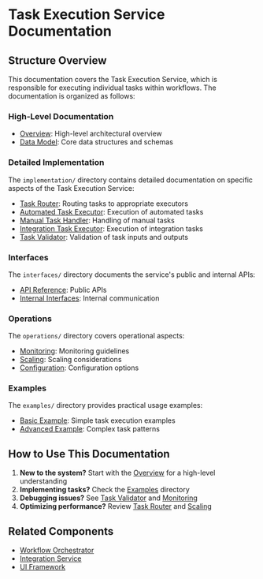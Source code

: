 # Task Execution Service Documentation

## Structure Overview

This documentation covers the Task Execution Service, which is responsible for executing individual tasks within workflows. The documentation is organized as follows:

### High-Level Documentation

* [Overview](./overview.md): High-level architectural overview
* [Data Model](./data_model.md): Core data structures and schemas

### Detailed Implementation

The `implementation/` directory contains detailed documentation on specific aspects of the Task Execution Service:

* [Task Router](./implementation/task_router.md): Routing tasks to appropriate executors
* [Automated Task Executor](./implementation/automated_task_executor.md): Execution of automated tasks
* [Manual Task Handler](./implementation/manual_task_handler.md): Handling of manual tasks
* [Integration Task Executor](./implementation/integration_task_executor.md): Execution of integration tasks
* [Task Validator](./implementation/task_validator.md): Validation of task inputs and outputs
  <!-- Add or remove implementation topics as needed -->

### Interfaces

The `interfaces/` directory documents the service's public and internal APIs:

* [API Reference](./interfaces/api.md): Public APIs
* [Internal Interfaces](./interfaces/internal.md): Internal communication

### Operations

The `operations/` directory covers operational aspects:

* [Monitoring](./operations/monitoring.md): Monitoring guidelines
* [Scaling](./operations/scaling.md): Scaling considerations
* [Configuration](./operations/configuration.md): Configuration options

### Examples

The `examples/` directory provides practical usage examples:

* [Basic Example](./examples/basic_example.md): Simple task execution examples
* [Advanced Example](./examples/advanced_example.md): Complex task patterns

## How to Use This Documentation

<!-- Customize this section based on component-specific guidance -->


1. **New to the system?** Start with the [Overview](./overview.md) for a high-level understanding
2. **Implementing tasks?** Check the [Examples](./examples/) directory
3. **Debugging issues?** See [Task Validator](./implementation/task_validator.md) and [Monitoring](./operations/monitoring.md)
4. **Optimizing performance?** Review [Task Router](./implementation/task_router.md) and [Scaling](./operations/scaling.md)

## Related Components

<!-- List related components with links to their documentation -->

* [Workflow Orchestrator](../workflow_orchestrator/)
* [Integration Service](../integration_service.md)
* [UI Framework](../ui_framework.md)


